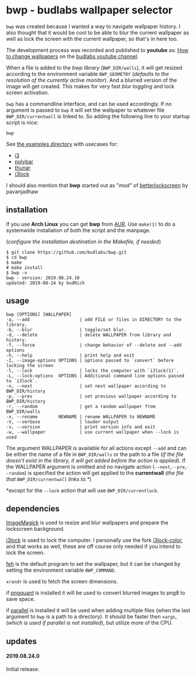 # bwp - budlabs wallpaper selector
`bwp` was created because I wanted a way to
navigate wallpaper history. I also thought that
it would be cool to be able to blur the current
wallpaper as well as lock the screen with the
current wallpaper, so that's in here too.  

The development process was recorded and published to **youtube** as:
[How to change wallpapers] on the [budlabs youtube channel].  

When a file is added to the *bwp library*
(`BWP_DIR/walls`), it will get resized according
to the environment variable `BWP_GEOMETRY`
(*defaults to the resolution of the currently
active monitor*). And a blurred version of the
image will get created. This makes for very
fast *blur toggling* and lock screen
activation. 

`bwp` has a commandline interface, and can be used
accordingly. If no argument is passed to `bwp` it
will set the wallpaper to whatever file
`BWP_DIR/currentwall` is linked to. So adding the
following line to your startup script is nice:  

```
bwp
```

See [the examples directory](https://github.com/budRich/bwp/tree/next/examples/) with usecases for:  

* [i3](https://github.com/budRich/bwp/tree/next/examples/i3)
* [polybar](https://github.com/budRich/bwp/tree/next/examples/polybar)
* [thunar](https://github.com/budRich/bwp/tree/next/examples/thunar)
* [i3lock](https://github.com/budRich/bwp/tree/next/examples/i3lock)

I should also mention that **bwp** started out as "*mod*" of [betterlockscreen] by pavanjadhaw

[betterlockscreen]: https://github.com/pavanjadhaw/betterlockscreen
[How to change wallpapers]: https://www.youtube.com/playlist?list=PLt6-rPpOpkb0mJGVx07iS-kNA4cgk8CFw
[budlabs youtube channel]: https://www.youtube.com/channel/UCi8XrDg1bK_MJ0goOnbpTMQ
## installation
If you use **Arch Linux** you can get **bwp**
from [AUR]. Use `make(1)` to do a systemwide
installation of both the script and the manpage.

(*configure the installation destination in the Makefile, if needed*)

```
$ git clone https://github.com/budlabs/bwp.git
$ cd bwp
$ make
# make install
$ bwp -v
bwp - version: 2019.08.24.10
updated: 2019-08-24 by budRich
```

[AUR]: https://aur.archlinux.org/packages/bwp/

## usage
    bwp [OPTIONS] [WALLPAPER]
    -a, --add                   | add FILE or files in DIRECTORY to the library.
    -b, --blur                  | toggle/set blur.
    -d, --delete                | delete WALLPAPER from library and history.
    -f, --force                 | change behavior of --delete and --add options
    -h, --help                  | print help and exit  
    -I, --image-options OPTIONS | options passed to `convert` before locking the screen
    -l, --lock                  | locks the computer with `i3lock(1)`.
    -L, --lock-options  OPTIONS | Additional command line options passed to `i3lock`.
    -n, --next                  | set next wallpaper according to BWP_DIR/history
    -p, --prev                  | set previous wallpaper according to BWP_DIR/history
    -r, --random                | get a random wallpaper from BWP_DIR/walls
    -x, --rename        NEWNAME | rename WALLPAPER to NEWNAME
    -V, --verbose               | louder output
    -v, --version               | print version info and exit  
    -w, --wallpaper             | use current wallpaper when --lock is used
The argument WALLPAPER is available for all
actions except `--add` and can be either the name
of a file in `BWP_DIR/walls` or the path to a
file (*if the file doesn't exist in the library,
it will get added before the action is applied*).
If the WALLPAPER argument is omitted and no
navigate action (`--next`,`--pre`,`--random`) is
specified the action will get applied to
the **currentwall** (*the file that
`BWP_DIR/currentwall` links to.\**)  


\*except for the `--lock` action that will use
`BWP_DIR/currentlock`. 
## dependencies
[ImageMagick] is used to resize and blur
wallpapers and prepare the lockscreen
background. 

[i3lock] is used to lock the computer. I
personally use the fork [i3lock-color], and that
works as well, these are off course only needed
if you intend to lock the screen.  

[feh] is the default program to set the wallpaper,
but it can be changed by setting the environment
variable `BWP_COMMAND`.  

`xrandr` is used to fetch the screen dimensions.  

if [pngquant] is installed it will be used to convert blurred images to png8 to save space.

if [parallel] is installed it will be used when adding multiple files 
(when the last argument to `bwp` is a path to a directory).
It should be faster then `xargs`, 
(*which is used if parallel is not installed*),
but utilize more of the CPU.

[ImageMagick]: https://www.imagemagick.org/
[parallel]: https://www.gnu.org/software/parallel/
[pngquant]: https://pngquant.org/
[feh]: https://feh.finalrewind.org/
[i3lock-color]: https://github.com/PandorasFox/i3lock-color
[i3lock]: https://github.com/i3/i3lock
## updates
#### 2019.08.24.0

Initial release.
